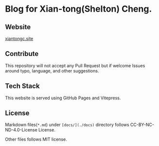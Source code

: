 # Blog for Xian-tong(Shelton) Cheng.

## Website
[xiantongc.site](https://www.xiantongc.site)

## Contribute
This repository will not accept any Pull Request but if welcome Issues around typo, language, and other suggestions.

## Tech Stack
This website is served using GitHub Pages and Vitepress.

## License
Markdown files(`*.md`) under `[docs/](./docs)` directory follows CC-BY-NC-ND-4.0-License License.

Other files follows MIT license.
